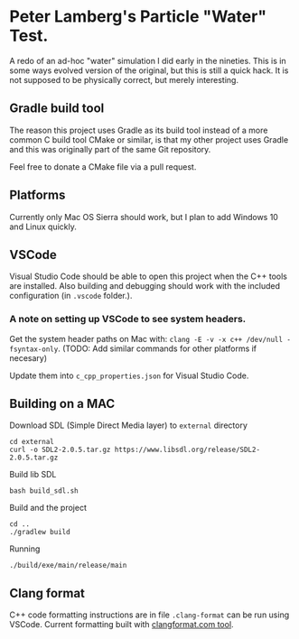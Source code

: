 # Peter Lamberg's Particle "Water" Test.

A redo of an ad-hoc "water" simulation I did early in the nineties.
This is in some ways evolved version of the original, but this is still a quick hack.
It is not supposed to be physically correct, but merely interesting.

## Gradle build tool

The reason this project uses Gradle as its build tool instead of a more common C build tool CMake or similar,
is that my other project uses Gradle and this was originally part of the same Git repository.

Feel free to donate a CMake file via a pull request.

## Platforms

Currently only Mac OS Sierra should work, but I plan to add Windows 10 and Linux quickly.

## VSCode

Visual Studio Code should be able to open this project when the C++ tools are installed.
Also building and debugging should work with the included configuration (in `.vscode` folder.).

### A note on setting up VSCode to see system headers.

Get the system header paths on Mac with: `clang -E -v -x c++ /dev/null -fsyntax-only`.
(TODO: Add similar commands for other platforms if necesary)

Update them into `c_cpp_properties.json` for Visual Studio Code.

## Building on a MAC

Download SDL (Simple Direct Media layer) to `external` directory

    cd external
    curl -o SDL2-2.0.5.tar.gz https://www.libsdl.org/release/SDL2-2.0.5.tar.gz

Build lib SDL

    bash build_sdl.sh

Build and the project

    cd ..
    ./gradlew build
    
Running

    ./build/exe/main/release/main

## Clang format

C++ code formatting instructions are in file `.clang-format` can be run using VSCode.
Current formatting built with [clangformat.com tool](https://clangformat.com/).
